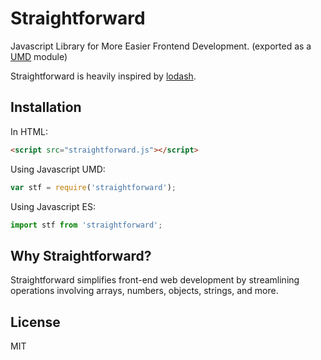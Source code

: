 # Straightforward

Javascript Library for More Easier Frontend Development. (exported as a [UMD](https://github.com/umdjs/umd) module)

Straightforward is heavily inspired by [lodash](https://github.com/lodash/lodash).


## Installation

In HTML:
```html
<script src="straightforward.js"></script>
```

Using Javascript UMD:
```js
var stf = require('straightforward');
```

Using Javascript ES:
```js
import stf from 'straightforward';
```


## Why Straightforward?

Straightforward simplifies front-end web development by streamlining operations involving arrays, numbers, objects, strings, and more.


## License
MIT
